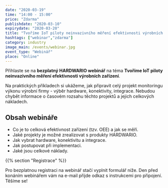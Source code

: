 ```yaml
---
date: "2020-03-19"
time: "14:00 - 15:00"
price: "Zdarma"
publishdate: "2020-03-10"
expirydate: "2020-03-20"
title: "Tvoříme IoT piloty neinvazivního měření efektivnosti výrobních zařízení - postupy, případové studie, náklady"
hashtags: ["webinar","zdarma"]
category: industry
image_main: /events/webinar.jpg
event_type: "Webinář"
place: "Online"
---
```


Přihlaste se na **bezplatný HARDWARIO webinář** na téma **Tvoříme IoT piloty neinvazivního měření efektivnosti výrobních zařízení**.

Na praktických příkladech si ukážeme, jak připravit celý projekt monitoringu výkonu výrobní firmy - výběr hardware, konektivity, integrace. Nebudou chybět informace o časovém rozsahu těchto projektů a jejich celkových nákladech.

## Obsah webináře

<ul class = "font-list mt-10 mb-0 pb-0">
<li>Co je to celková efektivnost zařízení (tzv. OEE) a jak se měří.</li>
<li>Jaké projekty je možné zrealizovat s produkty HARDWARIO.</li>
<li>Jak vybrat hardware, konektivitu a integrace.</li>
<li>Jak postupovat při implementaci.</li>
<li class = "font-list mb-0 pb-0">Jaké jsou celkové náklady.</li>
</ul>

{{% section "Registrace" %}}

Pro bezplatnou registraci na webinář stačí vyplnit formulář níže. Den před konáním webinářem vám na e-mail přijde odkaz s instrukcemi pro připojení. Těšíme se!

<script charset="utf-8" type="text/javascript" src="//js.hsforms.net/forms/shell.js"></script>
<script>
  hbspt.forms.create({
	portalId: "5453210",
	formId: "9b5748de-37ea-4d76-a2d5-59e55140579d"
});
</script>
